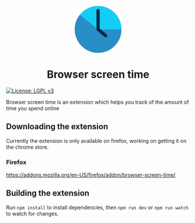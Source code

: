 <div align='center'>
    <img width="128" src="./public/assets/icons/128px.png"/>
    <h1>Browser screen time</h1>
</div>

[![License: LGPL v3](https://img.shields.io/badge/License-LGPL%20v3-blue.svg)](https://www.gnu.org/licenses/lgpl-3.0.en.html)

Browser screen time is an extension which helps you track of the amount of time you spend online

## Downloading the extension
Currently the extension is only available on firefox, working on getting it on the chrome store.

### Firefox
https://addons.mozilla.org/en-US/firefox/addon/browser-screen-time/

## Building the extension
Run ```npm install``` to install dependencies, then ```npm run dev``` or ```npm run watch``` to watch for changes.